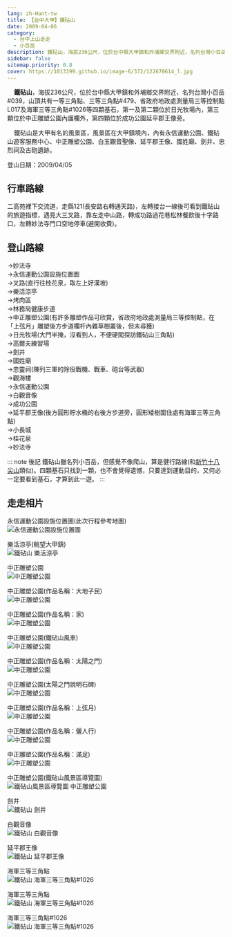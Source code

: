 ```yaml
---
lang: zh-Hant-tw
title: 【台中大甲】鐵砧山
date: 2009-04-06
category: 
  - 台中上山走走
  - 小百岳
description: 鐵砧山，海拔236公尺，位於台中縣大甲鎮和外埔鄉交界附近，名列台灣小百岳#039，山頂共有一等三角點、三等三角點#479、省政府地政處測量局三等控制點L017及海軍三等三角點#1026等四顆基石，第一及第二顆位於日光牧場內，第三顆位於中正雕塑公園內護欄外，第四顆位於成功公園延平郡王像旁。 鐵砧山是大甲有名的風景區，風景區在大甲鎮境內，內有永信運動公園、鐵砧山遊客服務中心、中正雕塑公園、白玉觀音聖像、延平郡王像、國姓廟、劍井、忠烈祠及古砲遺跡。
sidebar: false
sitemap.priority: 0.8
cover: https://1013399.github.io/image-6/372/122670614_l.jpg
---
```


    **鐵砧山**，海拔236公尺，位於台中縣大甲鎮和外埔鄉交界附近，名列台灣小百岳#039，山頂共有一等三角點、三等三角點#479、省政府地政處測量局三等控制點L017及海軍三等三角點#1026等四顆基石，第一及第二顆位於日光牧場內，第三顆位於中正雕塑公園內護欄外，第四顆位於成功公園延平郡王像旁。  

<!-- more -->

    鐵砧山是大甲有名的風景區，風景區在大甲鎮境內，內有永信運動公園、鐵砧山遊客服務中心、中正雕塑公園、白玉觀音聖像、延平郡王像、國姓廟、劍井、忠烈祠及古砲遺跡。

登山日期：2009/04/05

## 行車路線
二高苑裡下交流道，走縣121(長安路右轉通天路)，左轉接台一線後可看到鐵砧山的旅遊指標，遇見大三叉路，靠左走中山路，轉成功路過花巷松林餐飲後十字路口，左轉妙法寺門口空地停車(避開收費)。

## 登山路線
→妙法寺  
→永信運動公園設施位置圖  
→叉路(直行往桂花泉，取左上好漢坡)  
→樂活涼亭  
→烤肉區  
→林務局健康步道  
→中正雕塑公園(有許多雕塑作品可欣賞，省政府地政處測量局三等控制點，在「上弦月」雕塑後方步道欄杆內雜草樹叢後，但未尋獲)  
→日光牧場(大門半掩，沒看到人，不便硬闖探訪鐵砧山三角點)  
→高爾夫練習場  
→劍井  
→國姓廟  
→忠靈祠(陳列三軍的除役戰機、戰車、砲台等武器)  
→觀海樓  
→永信運動公園  
→白觀音像  
→成功公園  
→延平郡王像(後方圓形貯水桶的右後方步道旁，圓形矮樹圍住處有海軍三等三角點)  
→小長城  
→桂花泉  
→妙法寺

::: note 後記
鐵砧山雖名列小百岳，但感覺不像爬山，算是健行路線(和[新竹十八尖山](/posts/post-365-2009-05-25.md)類似)。四顆基石只找到一顆，也不會覺得遺憾，只要達到運動目的，又何必一定要看到基石，才算到此一遊。
:::

## 走走相片
永信運動公園設施位置圖(此次行程參考地圖)  
![永信運動公園設施位置圖](https://1013399.github.io/image-6/372/122670525_l.jpg)

樂活涼亭(眺望大甲鎮)  
![鐵砧山 樂活涼亭](https://1013399.github.io/image-6/372/122670614_l.jpg)

中正雕塑公園  
![中正雕塑公園](https://1013399.github.io/image-6/372/122670619_l.jpg)

中正雕塑公園(作品名稱：大地子民)  
![中正雕塑公園](https://1013399.github.io/image-6/372/122670695_l.jpg)

中正雕塑公園(作品名稱：家)  
![中正雕塑公園](https://1013399.github.io/image-6/372/122670701_l.jpg)

中正雕塑公園(鐵砧山風車)  
![中正雕塑公園](https://1013399.github.io/image-6/372/122670704_l.jpg)

中正雕塑公園(作品名稱：太陽之門)  
![中正雕塑公園](https://1013399.github.io/image-6/372/122670726_l.jpg)

中正雕塑公園(太陽之門說明石碑)  
![中正雕塑公園](https://1013399.github.io/image-6/372/122670727_l.jpg)

中正雕塑公園(作品名稱：上弦月)  
![中正雕塑公園](https://1013399.github.io/image-6/372/122670811_l.jpg)

中正雕塑公園(作品名稱：儷人行)  
![中正雕塑公園](https://1013399.github.io/image-6/372/122670825_l.jpg)

中正雕塑公園(作品名稱：滿足)  
![中正雕塑公園](https://1013399.github.io/image-6/372/122670958_l.jpg)

中正雕塑公園(鐵砧山風景區導覽圖)  
![鐵砧山風景區導覽圖 中正雕塑公園](https://1013399.github.io/image-6/372/122671082_l.jpg)

劍井  
![鐵砧山 劍井](https://1013399.github.io/image-6/372/122671095_l.jpg)

白觀音像  
![鐵砧山 白觀音像](https://1013399.github.io/image-6/372/122671105_l.jpg)

延平郡王像  
![鐵砧山 延平郡王像](https://1013399.github.io/image-6/372/122671131_l.jpg)

海軍三等三角點  
![鐵砧山 海軍三等三角點#1026](https://1013399.github.io/image-6/372/122671390_l.jpg)

海軍三等三角點  
![鐵砧山 海軍三等三角點#1026](https://1013399.github.io/image-6/372/122671411_l.jpg)

海軍三等三角點#1026  
![鐵砧山 海軍三等三角點#1026](https://1013399.github.io/image-6/372/122671416_l.jpg)